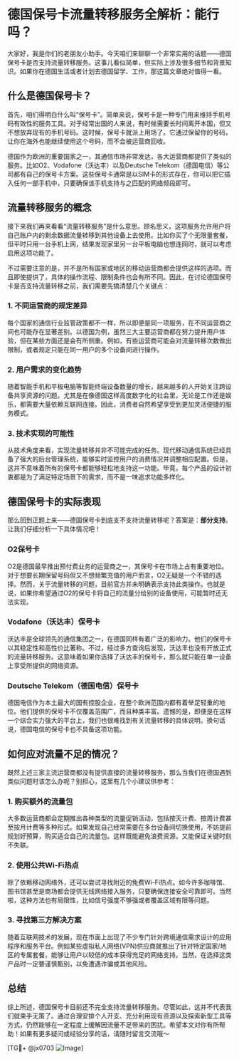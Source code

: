 # 德国保号卡流量转移服务全解析：能行吗？

大家好，我是你们的老朋友小助手。今天咱们来聊聊一个非常实用的话题——德国保号卡是否支持流量转移服务。这事儿看似简单，但实际上涉及很多细节和背景知识。如果你在德国生活或者计划去德国留学、工作，那这篇文章绝对值得一看。

## 什么是德国保号卡？

首先，咱们得明白什么叫“保号卡”。简单来说，保号卡是一种专门用来维持手机号码有效性的服务工具。对于经常出国的人来说，有时候需要长时间离开本国，但又不想放弃现有的手机号码。这时候，保号卡就派上用场了。它通过保留你的号码，让你在海外也能继续使用这个号码，而不会被运营商回收。

德国作为欧洲的重要国家之一，其通信市场非常发达，各大运营商都提供了类似的服务。比如O2、Vodafone（沃达丰）以及Deutsche Telekom（德国电信）等公司都有自己的保号卡方案。这些保号卡通常是以SIM卡的形式存在，你可以把它插入任何一部手机中，只要确保该手机支持与之匹配的网络频段即可。

## 流量转移服务的概念

接下来我们再来看看“流量转移服务”是什么意思。顾名思义，这项服务允许用户将自己账户内的剩余数据流量转移到其他设备上去使用。比如你买了个无限量套餐，但平时只用一台手机上网，结果发现家里另一台平板电脑也想连网时，就可以考虑启用这项功能了。

不过需要注意的是，并不是所有国家或地区的移动运营商都会提供这样的选项。而且即使提供了，具体的操作流程、限制条件也会有所不同。因此，在讨论德国保号卡是否支持流量转移之前，我们需要先搞清楚几个关键点：

### 1. 不同运营商的规定差异
每个国家的通信行业监管政策都不一样，所以即便是同一项服务，在不同运营商之间也可能存在显著差别。以德国为例，虽然三大主要运营商都在努力提升用户体验，但在某些方面还是会有所侧重。例如，有些运营商可能会对流量转移次数做出限制，或者规定只能在同一用户的多个设备间进行操作。

### 2. 用户需求的变化趋势
随着智能手机和平板电脑等智能终端设备数量的增长，越来越多的人开始关注跨设备共享资源的问题。尤其是在像德国这样高度数字化的社会里，无论是工作还是娱乐，都需要大量依赖互联网连接。因此，消费者自然希望享受到更加灵活便捷的服务模式。

### 3. 技术实现的可能性
从技术角度来看，实现流量转移并非不可能完成的任务。现代移动通信系统已经具备了强大的后台管理系统，能够实时监控用户的消费情况并调整相应配置。但是，这并不意味着所有的保号卡都能够轻松地支持这一功能。毕竟，每个产品的设计初衷都是为了满足特定场景下的需求，而不是一味追求功能多样化。

## 德国保号卡的实际表现

那么回到正题上来——德国保号卡到底支不支持流量转移呢？答案是：**部分支持**。让我们仔细分析一下具体情况吧！

### O2保号卡
O2是德国最早推出预付费业务的运营商之一，其保号卡在市场上占有重要地位。对于想要长期保留号码但又不想频繁充值的用户而言，O2无疑是一个不错的选择。然而，关于流量转移的问题，目前官方并未明确表示支持此类操作。也就是说，如果你希望通过O2的保号卡将自己的流量分给别的设备使用，可能暂时还无法实现。

### Vodafone（沃达丰）保号卡
沃达丰是全球领先的通信集团之一，在德国同样有着广泛的影响力。他们的保号卡以其稳定性和高性价比著称。不过，经过多方查询后发现，沃达丰也没有开放正式的流量转移服务。这意味着如果你选择了沃达丰的保号卡，那么就只能在单一设备上享受所提供的网络资源。

### Deutsche Telekom（德国电信）保号卡
德国电信作为本土最大的国有控股企业，在整个欧洲范围内都有着举足轻重的地位。他们提供的保号卡不仅覆盖范围广，而且种类丰富。遗憾的是，即便是在这样一个综合实力强大的平台上，我们也很难找到有关流量转移的具体说明。换句话说，德国电信的保号卡也不具备这项功能。

## 如何应对流量不足的情况？

既然上述三家主流运营商都没有提供直接的流量转移服务，那么当我们在德国遇到类似问题时该怎么办呢？别担心，这里有几个小建议供参考：

### 1. 购买额外的流量包
大多数运营商都会定期推出各种类型的流量促销活动，包括按天计费、按周计费甚至按月计费等多种形式。如果发现自己经常需要在多台设备间切换使用，不妨提前规划好预算，购买适合自己的流量包。这样既能避免浪费资源，又能保证关键时刻不失联。

### 2. 使用公共Wi-Fi热点
除了依赖移动网络外，还可以尝试寻找附近的免费Wi-Fi热点。如今许多咖啡馆、图书馆甚至是商场都会提供无线网络接入服务，只要确保连接安全可靠即可。当然啦，这种方法也有局限性，比如信号强度不够强或者覆盖区域有限等问题。

### 3. 寻找第三方解决方案
随着互联网技术的发展，现在市面上出现了不少专门针对跨境通信需求设计的应用程序和服务平台。例如某些虚拟私人网络(VPN)供应商就推出了针对特定国家/地区的专属套餐，能够让用户以较低的成本获得充足的网络支持。当然，在选择这类产品时一定要谨慎甄别，以免遭遇诈骗或其他风险。

## 总结

综上所述，德国保号卡目前还不完全支持流量转移服务。尽管如此，这并不代表我们就束手无策了。通过合理安排个人开支、充分利用现有资源以及探索新型工具等方式，仍然能够在一定程度上缓解因流量不足带来的困扰。希望本文对你有所帮助！如果有更多疑问或经验分享的话，请随时留言交流哦～

[TG💪+ @jx0703 ![Image](https://github.com/user-attachments/assets/dbca1d08-cadb-493c-b0ec-ad6f7a83f270)]